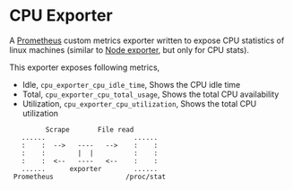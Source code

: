 # CPU Exporter

A [Prometheus](https://prometheus.io/) custom metrics exporter written to expose CPU statistics of linux machines (similar to [Node exporter](https://github.com/prometheus/node_exporter), but only for CPU stats).   


This exporter exposes following metrics,   
- Idle, `cpu_exporter_cpu_idle_time`, Shows the CPU idle time    
- Total, `cpu_exporter_cpu_total_usage`, Shows the total CPU availability   
- Utilization, `cpu_exporter_cpu_utilization`, Shows the total CPU utilization   


```
         Scrape       File read
   ......                      ......
   :    :  -->   ----   -->    :    :
   :    :        |  |          :    :
   :    :  <--   ----   <--    :    :
   ......      exporter        ......
 Prometheus                  /proc/stat
```

